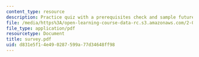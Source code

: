 ```yaml
---
content_type: resource
description: Practice quiz with a prerequisites check and sample future problems.
file: /media/https%3A/open-learning-course-data-rc.s3.amazonaws.com/2-003j-dynamics-and-control-i-fall-2007/d831e5f14e490287599a77d34648ff98_survey.pdf
file_type: application/pdf
resourcetype: Document
title: survey.pdf
uid: d831e5f1-4e49-0287-599a-77d34648ff98
---
```

